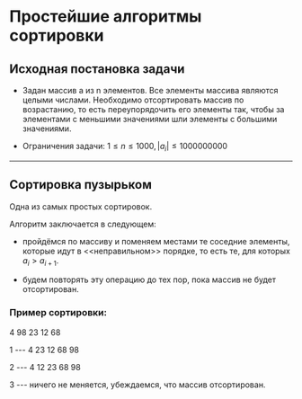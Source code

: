 # Простейшие алгоритмы сортировки

## Исходная постановка задачи

- Задан массив a из n элементов. Все элементы массива являются целыми числами. Необходимо отсортировать массив по возрастанию, то есть переупорядочить его элементы так, чтобы за элементами 
с меньшими значениями шли элементы с большими значениями.

- Ограничения задачи: $1 \le n \le 1000, |a_i| \le 1000000000$

---

## Сортировка пузырьком

Одна из самых простых сортировок. 

Алгоритм заключается в следующем: 

- пройдёмся по массиву и поменяем местами те соседние элементы, которые идут в <<неправильном>> порядке, то есть те, для которых $a_i > a_{i + 1}$.

- будем повторять эту операцию до тех пор, пока массив не будет отсортирован.

### Пример сортировки:

4 98 23 12 68

1 ---  4 23 12 68 98

2 --- 4 12 23 68 98

3 --- ничего не меняется, убеждаемся, что массив отсортирован.

